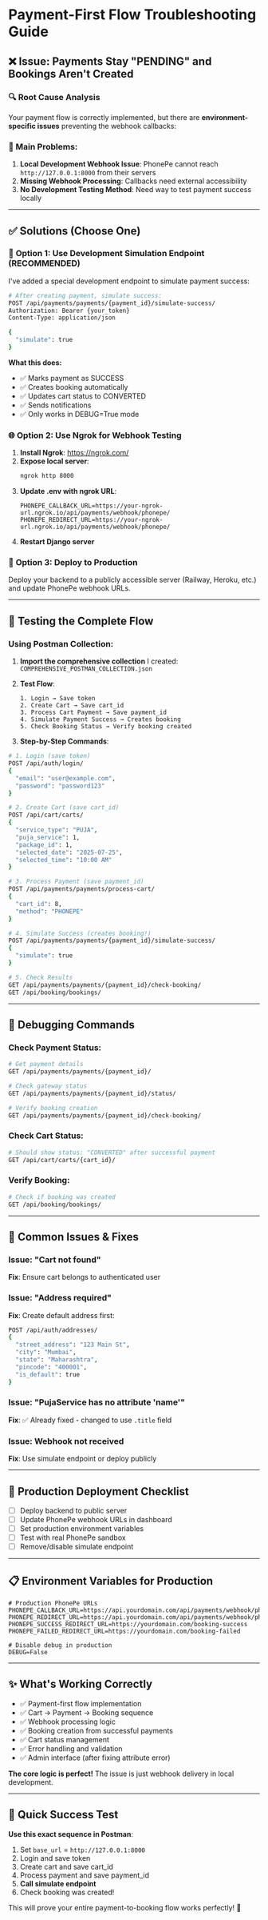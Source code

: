 # Payment-First Flow Troubleshooting Guide

## ❌ Issue: Payments Stay "PENDING" and Bookings Aren't Created

### 🔍 Root Cause Analysis

Your payment flow is correctly implemented, but there are **environment-specific issues** preventing the webhook callbacks:

### 🚨 Main Problems:

1. **Local Development Webhook Issue**: PhonePe cannot reach `http://127.0.0.1:8000` from their servers
2. **Missing Webhook Processing**: Callbacks need external accessibility  
3. **No Development Testing Method**: Need way to test payment success locally

---

## ✅ Solutions (Choose One)

### 🎯 **Option 1: Use Development Simulation Endpoint (RECOMMENDED)**

I've added a special development endpoint to simulate payment success:

```bash
# After creating payment, simulate success:
POST /api/payments/payments/{payment_id}/simulate-success/
Authorization: Bearer {your_token}
Content-Type: application/json

{
  "simulate": true
}
```

**What this does:**
- ✅ Marks payment as SUCCESS
- ✅ Creates booking automatically  
- ✅ Updates cart status to CONVERTED
- ✅ Sends notifications
- ✅ Only works in DEBUG=True mode

### 🌐 **Option 2: Use Ngrok for Webhook Testing**

1. **Install Ngrok**: https://ngrok.com/
2. **Expose local server**:
   ```bash
   ngrok http 8000
   ```
3. **Update .env with ngrok URL**:
   ```env
   PHONEPE_CALLBACK_URL=https://your-ngrok-url.ngrok.io/api/payments/webhook/phonepe/
   PHONEPE_REDIRECT_URL=https://your-ngrok-url.ngrok.io/api/payments/webhook/phonepe/
   ```
4. **Restart Django server**

### 🚀 **Option 3: Deploy to Production**

Deploy your backend to a publicly accessible server (Railway, Heroku, etc.) and update PhonePe webhook URLs.

---

## 🧪 Testing the Complete Flow

### Using Postman Collection:

1. **Import the comprehensive collection** I created: `COMPREHENSIVE_POSTMAN_COLLECTION.json`

2. **Test Flow**:
   ```
   1. Login → Save token
   2. Create Cart → Save cart_id  
   3. Process Cart Payment → Save payment_id
   4. Simulate Payment Success → Creates booking
   5. Check Booking Status → Verify booking created
   ```

3. **Step-by-Step Commands**:

```bash
# 1. Login (save token)
POST /api/auth/login/
{
  "email": "user@example.com", 
  "password": "password123"
}

# 2. Create Cart (save cart_id)
POST /api/cart/carts/
{
  "service_type": "PUJA",
  "puja_service": 1,
  "package_id": 1, 
  "selected_date": "2025-07-25",
  "selected_time": "10:00 AM"
}

# 3. Process Payment (save payment_id)
POST /api/payments/payments/process-cart/
{
  "cart_id": 8,
  "method": "PHONEPE"
}

# 4. Simulate Success (creates booking!)
POST /api/payments/payments/{payment_id}/simulate-success/
{
  "simulate": true
}

# 5. Check Results
GET /api/payments/payments/{payment_id}/check-booking/
GET /api/booking/bookings/
```

---

## 🔧 Debugging Commands

### Check Payment Status:
```bash
# Get payment details
GET /api/payments/payments/{payment_id}/

# Check gateway status  
GET /api/payments/payments/{payment_id}/status/

# Verify booking creation
GET /api/payments/payments/{payment_id}/check-booking/
```

### Check Cart Status:
```bash
# Should show status: "CONVERTED" after successful payment
GET /api/cart/carts/{cart_id}/
```

### Verify Booking:
```bash
# Check if booking was created
GET /api/booking/bookings/
```

---

## 🐛 Common Issues & Fixes

### Issue: "Cart not found"
**Fix**: Ensure cart belongs to authenticated user

### Issue: "Address required" 
**Fix**: Create default address first:
```bash
POST /api/auth/addresses/
{
  "street_address": "123 Main St",
  "city": "Mumbai", 
  "state": "Maharashtra",
  "pincode": "400001",
  "is_default": true
}
```

### Issue: "PujaService has no attribute 'name'"
**Fix**: ✅ Already fixed - changed to use `.title` field

### Issue: Webhook not received
**Fix**: Use simulate endpoint or deploy publicly

---

## 🎯 Production Deployment Checklist

- [ ] Deploy backend to public server
- [ ] Update PhonePe webhook URLs in dashboard
- [ ] Set production environment variables
- [ ] Test with real PhonePe sandbox
- [ ] Remove/disable simulate endpoint

---

## 📋 Environment Variables for Production

```env
# Production PhonePe URLs
PHONEPE_CALLBACK_URL=https://api.yourdomain.com/api/payments/webhook/phonepe/
PHONEPE_REDIRECT_URL=https://api.yourdomain.com/api/payments/webhook/phonepe/
PHONEPE_SUCCESS_REDIRECT_URL=https://yourdomain.com/booking-success
PHONEPE_FAILED_REDIRECT_URL=https://yourdomain.com/booking-failed

# Disable debug in production
DEBUG=False
```

---

## ✨ What's Working Correctly

- ✅ Payment-first flow implementation
- ✅ Cart → Payment → Booking sequence  
- ✅ Webhook processing logic
- ✅ Booking creation from successful payments
- ✅ Cart status management
- ✅ Error handling and validation
- ✅ Admin interface (after fixing attribute error)

**The core logic is perfect!** The issue is just webhook delivery in local development.

---

## 🎉 Quick Success Test

**Use this exact sequence in Postman**:

1. Set `base_url` = `http://127.0.0.1:8000`
2. Login and save token
3. Create cart and save cart_id
4. Process payment and save payment_id  
5. **Call simulate endpoint**
6. Check booking was created!

This will prove your entire payment-to-booking flow works perfectly! 🚀
